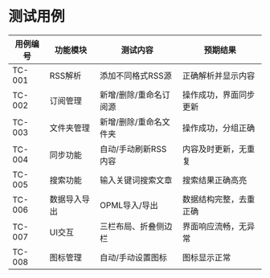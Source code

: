 # 测试用例

| 用例编号 | 功能模块 | 测试内容 | 预期结果 |
|----------|----------|----------|----------|
| TC-001   | RSS解析  | 添加不同格式RSS源 | 正确解析并显示内容 |
| TC-002   | 订阅管理 | 新增/删除/重命名订阅源 | 操作成功，界面同步更新 |
| TC-003   | 文件夹管理 | 新增/删除/重命名文件夹 | 操作成功，分组正确 |
| TC-004   | 同步功能 | 自动/手动刷新RSS内容 | 内容及时更新，无重复 |
| TC-005   | 搜索功能 | 输入关键词搜索文章 | 搜索结果正确高亮 |
| TC-006   | 数据导入导出 | OPML导入/导出 | 数据结构完整，去重正确 |
| TC-007   | UI交互 | 三栏布局、折叠侧边栏 | 界面响应流畅，无异常 |
| TC-008   | 图标管理 | 自动/手动设置图标 | 图标显示正常 | 
